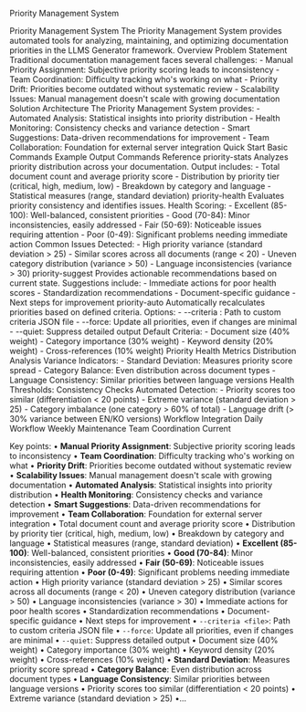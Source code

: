 Priority Management System

Priority Management System The Priority Management System provides automated tools for analyzing, maintaining, and optimizing documentation priorities in the LLMS Generator framework. Overview Problem Statement Traditional documentation management faces several challenges: - Manual Priority Assignment: Subjective priority scoring leads to inconsistency - Team Coordination: Difficulty tracking who's working on what - Priority Drift: Priorities become outdated without systematic review - Scalability Issues: Manual management doesn't scale with growing documentation Solution Architecture The Priority Management System provides: - Automated Analysis: Statistical insights into priority distribution - Health Monitoring: Consistency checks and variance detection - Smart Suggestions: Data-driven recommendations for improvement - Team Collaboration: Foundation for external server integration Quick Start Basic Commands Example Output Commands Reference priority-stats Analyzes priority distribution across your documentation. Output includes: - Total document count and average priority score - Distribution by priority tier (critical, high, medium, low) - Breakdown by category and language - Statistical measures (range, standard deviation) priority-health Evaluates priority consistency and identifies issues. Health Scoring: - Excellent (85-100): Well-balanced, consistent priorities - Good (70-84): Minor inconsistencies, easily addressed - Fair (50-69): Noticeable issues requiring attention - Poor (0-49): Significant problems needing immediate action Common Issues Detected: - High priority variance (standard deviation > 25) - Similar scores across all documents (range < 20) - Uneven category distribution (variance > 50) - Language inconsistencies (variance > 30) priority-suggest Provides actionable recommendations based on current state. Suggestions include: - Immediate actions for poor health scores - Standardization recommendations - Document-specific guidance - Next steps for improvement priority-auto Automatically recalculates priorities based on defined criteria. Options: - --criteria <file>: Path to custom criteria JSON file - --force: Update all priorities, even if changes are minimal - --quiet: Suppress detailed output Default Criteria: - Document size (40% weight) - Category importance (30% weight) - Keyword density (20% weight) - Cross-references (10% weight) Priority Health Metrics Distribution Analysis Variance Indicators: - Standard Deviation: Measures priority score spread - Category Balance: Even distribution across document types - Language Consistency: Similar priorities between language versions Health Thresholds: Consistency Checks Automated Detection: - Priority scores too similar (differentiation < 20 points) - Extreme variance (standard deviation > 25) - Category imbalance (one category > 60% of total) - Language drift (> 30% variance between EN/KO versions) Workflow Integration Daily Workflow Weekly Maintenance Team Coordination Current 

Key points:
• **Manual Priority Assignment**: Subjective priority scoring leads to inconsistency
• **Team Coordination**: Difficulty tracking who's working on what
• **Priority Drift**: Priorities become outdated without systematic review
• **Scalability Issues**: Manual management doesn't scale with growing documentation
• **Automated Analysis**: Statistical insights into priority distribution
• **Health Monitoring**: Consistency checks and variance detection
• **Smart Suggestions**: Data-driven recommendations for improvement
• **Team Collaboration**: Foundation for external server integration
• Total document count and average priority score
• Distribution by priority tier (critical, high, medium, low)
• Breakdown by category and language
• Statistical measures (range, standard deviation)
• **Excellent (85-100)**: Well-balanced, consistent priorities
• **Good (70-84)**: Minor inconsistencies, easily addressed
• **Fair (50-69)**: Noticeable issues requiring attention
• **Poor (0-49)**: Significant problems needing immediate action
• High priority variance (standard deviation > 25)
• Similar scores across all documents (range < 20)
• Uneven category distribution (variance > 50)
• Language inconsistencies (variance > 30)
• Immediate actions for poor health scores
• Standardization recommendations
• Document-specific guidance
• Next steps for improvement
• `--criteria <file>`: Path to custom criteria JSON file
• `--force`: Update all priorities, even if changes are minimal
• `--quiet`: Suppress detailed output
• Document size (40% weight)
• Category importance (30% weight)
• Keyword density (20% weight)
• Cross-references (10% weight)
• **Standard Deviation**: Measures priority score spread
• **Category Balance**: Even distribution across document types
• **Language Consistency**: Similar priorities between language versions
• Priority scores too similar (differentiation < 20 points)
• Extreme variance (standard deviation > 25)
•...